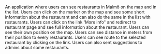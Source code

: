 An application where users can see restaurants in Malmö on the map and in the list. Users can click on the marker on the map and see some short information about the restaurant and can also do the same in the list with restaurants. Users can click on the link 'More info" and redirect to restaurant page and see full information about the restaurant. Users can see their own position on the map. Users can see distance in meters from their position to every restaurants. Users can see route to the selected restaurant by clicking on the link. Users can also sent suggestions to admins about some restaurants.
